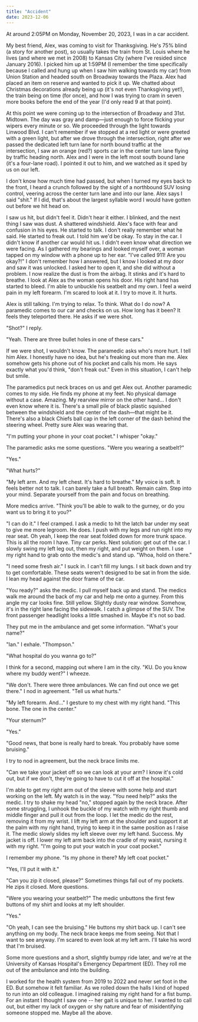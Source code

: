 ```yaml
---
title: "Accident"
date: 2023-12-06
---
```


At around 2:05PM on Monday, November 20, 2023, I was in a car accident.

My best friend, Alex, was coming to visit for Thanksgiving.
He's 75% blind (a story for another post), so usually takes 
the train from St. Louis where he lives (and where we met in 2008) to Kansas City (where I've resided since January 
2016).
I picked him up at 1:59PM
(I remember the time specifically because I called and hung up when I saw him walking towards my car)
from Union Station and headed south on Broadway towards the Plaza.
Alex had placed an item on reserve and wanted to pick it up.
We chatted about Christmas decorations already being up (it's not even Thanksgiving yet!),
the train being on time (for once),
and how I was trying to cram in seven more books before the end of the year (I'd only read 9 at that point).

At this point we were coming up to the intersection of Broadway and 31st.
Midtown.
The day was gray and damp—just enough to force flicking your wipers every minute or so.
We proceeded through the light towards Linwood Blvd.
I can't remember if we stopped at a red light or were greeted with a green light, but after we drove through the 
intersection, right after we passed the dedicated left turn lane for north bound traffic at the intersection, I saw an 
orange (red?) sports car in the center turn lane flying by traffic heading north.
Alex and I were in the left most south bound lane (it's a four-lane road).
I pointed it out to him, and we watched as it sped by us on our left.

I don't know how much time had passed, but when I turned my eyes back to the front, I heard a crunch followed by the 
sight of a northbound SUV losing control, veering across the center turn lane and into our lane.
Alex says I said "shit."
If I did, that's about the largest syllable word I would have gotten out before we hit head on.

I saw us hit, but didn't feel it.
Didn't hear it either.
I blinked, and the next thing I saw was dust.
A shattered windshield.
Alex's face with fear and confusion in his eyes.
He started to talk.
I don't really remember what he said.
He started to freak out.
I told him we'd be okay.
To stay in the car.
I didn't know if another car would hit us.
I didn't even know what direction we were facing.
As I gathered my bearings and looked myself over, a woman tapped on my window with a phone up to her ear.
"I've called 911! Are you okay?!"
I don't remember how I answered, but I know I looked at my door and saw it was unlocked.
I asked her to open it, and she did without a problem.
I now realize the dust is from the airbag.
It stinks and it's hard to breathe.
I look at Alex as the woman opens his door.
His right hand has started to bleed.
I'm able to unbuckle his seatbelt and my own.
I feel a weird pain in my left forearm.
I'm scared to look at it.
I try to move it.
It hurts.

Alex is still talking.
I'm trying to relax.
To think.
What do I do now?
A paramedic comes to our car and checks on us. 
How long has it been?
It feels they teleported there.
He asks if we were shot.

"Shot?" I reply.

"Yeah. There are three bullet holes in one of these cars."

If we were shot, I wouldn't know.
The paramedic asks who's more hurt.
I tell him Alex.
I honestly have no idea, but he's freaking out more than me.
Alex somehow gets his phone out of his pocket and calls his mom.
He says exactly what you'd think, "don't freak out."
Even in this situation, I can't help but smile.

The paramedics put neck braces on us and get Alex out.
Another paramedic comes to my side.
He finds my phone at my feet.
No physical damage without a case.
Amazing.
My rearview mirror on the other hand...
I don't even know where it is.
There's a small pile of black plastic squished between the windshield and the center of the dash—that might be it.
There's also a black Chiefs ball cap in the left corner of the dash behind the steering wheel.
Pretty sure Alex was wearing that.

"I'm putting your phone in your coat pocket."
I whisper "okay."

The paramedic asks me some questions.
"Were you wearing a seatbelt?"

"Yes."

"What hurts?"

"My left arm. And my left chest. It's hard to breathe."
My voice is soft.
It feels better not to talk.
I can barely take a full breath.
Remain calm.
Step into your mind.
Separate yourself from the pain and focus on breathing.

More medics arrive.
"Think you'll be able to walk to the gurney, or do you want us to bring it to you?"

"I can do it."
I feel cramped.
I ask a medic to hit the latch bar under my seat to give me more legroom.
He does.
I push with my legs and run right into my rear seat.
Oh yeah, I keep the rear seat folded down for more trunk space.
This is all the room I have.
Tiny car perks.
Next solution: get out of the car.
I slowly swing my left leg out, then my right, and put weight on them.
I use my right hand to grab onto the medic's and stand up.
"Whoa, hold on there."

"I need some fresh air."
I suck in.
I can't fill my lungs.
I sit back down and try to get comfortable.
These seats weren't designed to be sat in from the side.
I lean my head against the door frame of the car.

"You ready?" asks the medic.
I pull myself back up and stand.
The medics walk me around the back of my car and help me onto a gurney.
From this angle my car looks fine.
Still yellow.
Slightly dusty rear window.
Somehow, it's in the right lane facing the sidewalk.
I catch a glimpse of the SUV.
The front passenger headlight looks a little smashed in.
Maybe it's not so bad.

They put me in the ambulance and get some information. "What's your name?"

"Ian." I exhale. "Thompson."

"What hospital do you wanna go to?"

I think for a second, mapping out where I am in the city.
"KU. Do you know where my buddy went?"
I wheeze.

"We don't. There were three ambulances. We can find out once we get there."
I nod in agreement.
"Tell us what hurts."

"My left forearm. And..." I gesture to my chest with my right hand.
"This bone. The one in the center."

"Your sternum?"

"Yes."

"Good news, that bone is really hard to break. You probably have some bruising."

I try to nod in agreement, but the neck brace limits me.

"Can we take your jacket off so we can look at your arm? I know it's cold out, but if we don't, they're going to have to 
cut it off at the hospital."

I'm able to get my right arm out of the sleeve with some help and start working on the left.
My watch is in the way. 
"You need help?" asks the medic.
I try to shake my head "no," stopped again by the neck brace.
After some struggling, I unhook the buckle of my watch with my right thumb and middle finger and pull it out from the 
loop.
I let the medic do the rest, removing it from my wrist.
I lift my left arm at the shoulder and support it at the palm with my right hand,
trying to keep it in the same position as I raise it.
The medic slowly slides my left sleeve over my left hand.
Success.
My jacket is off.
I lower my left arm back into the cradle of my waist, nursing it with my right.
"I'm going to put your watch in your coat pocket."

I remember my phone. "Is my phone in there? My left coat pocket."

"Yes, I'll put it with it."

"Can you zip it closed, please?"
Sometimes things fall out of my pockets.
He zips it closed.
More questions.

"Were you wearing your seatbelt?"
The medic unbuttons the first few buttons of my shirt and looks at my left shoulder.

"Yes."

"Oh yeah, I can see the bruising."
He buttons my shirt back up.
I can't see anything on my body.
The neck brace keeps me from seeing.
Not that I want to see anyway.
I'm scared to even look at my left arm.
I'll take his word that I'm bruised.

Some more questions and a short, slightly bumpy ride later, and we're at the University of Kansas Hospital's Emergency 
Department (ED).
They roll me out of the ambulance and into the building.

I worked for the health system from 2019 to 2022 and never set foot in the ED.
But somehow it felt familiar.
As we rolled down the halls I kind of hoped to run into an old colleague.
I imagined raising my right hand for a fist bump.
For an instant I thought I saw one -- her gait is unique to her.
I wanted to call out, but either my lack of oxygen or shy nature and fear of misidentifying someone stopped me.
Maybe all the above.